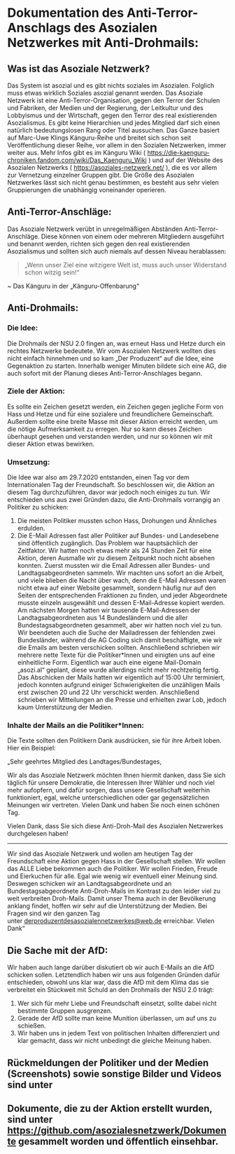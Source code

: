 # Dokumentation des Anti-Terror-Anschlags des Asozialen Netzwerkes mit Anti-Drohmails:



## Was ist das Asoziale Netzwerk?

Das System ist asozial und es gibt nichts soziales im Asozialen. Folglich muss etwas wirklich Soziales asozial genannt werden. Das Asoziale Netzwerk ist eine Anti-Terror-Organisation, gegen den Terror der Schulen und Fabriken, der Medien und der Regierung, der Leitkultur und des Lobbyismus und der Wirtschaft, gegen den Terror des real existierenden Asozialismus. Es gibt keine Hierarchien und jedes Mitglied darf sich einen natürlich bedeutungslosen Rang oder Titel aussuchen.
Das Ganze basiert auf Marc-Uwe Klings Känguru-Reihe und breitet sich schon seit Veröffentlichung dieser Reihe, vor allem in den Sozialen Netzwerken, immer weiter aus. 
Mehr Infos gibt es im Känguru Wiki ( https://die-kaenguru-chroniken.fandom.com/wiki/Das_Kaenguru_Wiki ) und auf der Website des Asozialen Netzwerks ( https://asoziales-netzwerk.net/ ), die es vor allem zur Vernetzung einzelner Gruppen gibt. Die Größe des Asozialen Netzwerkes lässt sich nicht genau bestimmen, es besteht aus sehr vielen Gruppierungen die unabhängig voneinander operieren.


## Anti-Terror-Anschläge:

Das Asoziale Netzwerk verübt in unregelmäßigen Abständen Anti-Terror-Anschläge. Diese können von einem oder mehreren Mitgliedern ausgeführt und benannt werden, richten sich gegen den real existierenden Asozialismus und sollten sich auch niemals auf dessen Niveau herablassen:

>„Wenn unser Ziel eine witzigere Welt ist, muss auch unser Widerstand schon witzig sein!“

~ Das Känguru in der „Känguru-Offenbarung“



## Anti-Drohmails:


### Die Idee:
Die Drohmails der NSU 2.0 fingen an, was erneut Hass und Hetze durch ein rechtes Netzwerke bedeutete. Wir vom Asozialen Netzwerk wollten dies nicht einfach hinnehmen und so kam „Der Produzent“ auf die Idee, eine Gegenaktion zu starten. Innerhalb weniger Minuten bildete sich eine AG, die auch sofort mit der Planung dieses Anti-Terror-Anschlages begann. 

### Ziele der Aktion:
Es sollte ein Zeichen gesetzt werden, ein Zeichen gegen jegliche Form von Hass und Hetze und für eine sozialere und freundlichere Gemeinschaft. Außerdem sollte eine breite Masse mit dieser Aktion erreicht werden, um die nötige Aufmerksamkeit zu erregen. Nur so kann dieses Zeichen überhaupt gesehen und verstanden werden, und nur so können wir mit dieser Aktion etwas bewirken.

### Umsetzung:
Die Idee war also am 29.7.2020 entstanden, einen Tag vor dem Internationalen Tag der Freundschaft. So beschlossen wir, die Aktion an diesem Tag durchzuführen, davor war jedoch noch einiges zu tun. Wir entschieden uns aus zwei Gründen dazu, die Anti-Drohmails vorrangig an Politiker zu schicken:
1. Die meisten Politiker mussten schon Hass, Drohungen und Ähnliches erdulden.
2. Die E-Mail Adressen fast aller Politiker auf Bundes- und Landesebene sind öffentlich zugänglich.
Das Problem war hauptsächlich der Zeitfaktor. Wir hatten noch etwas mehr als 24 Stunden Zeit für eine Aktion, deren Ausmaße wir zu diesem Zeitpunkt noch nicht absehen konnten. Zuerst mussten wir die Email Adressen aller Bundes- und Landtagsabgeordneten sammeln. Wir machten uns sofort an die Arbeit, und viele blieben die Nacht über wach, denn die E-Mail Adressen waren nicht etwa auf einer Website gesammelt, sondern häufig nur auf den Seiten der entsprechenden Fraktionen zu finden, und jeder Abgeordnete musste einzeln ausgewählt und dessen E-Mail-Adresse kopiert werden. Am nächsten Morgen hatten wir tausende E-Mail-Adressen der Landtagsabgeordneten aus 14 Bundesländern und die aller Bundestagsabgeordneten gesammelt, aber wir hatten noch viel zu tun. Wir beendeten auch die Suche der Mailadressen der fehlenden zwei Bundesländer, während die AG Coding sich damit beschäftigte, wie wir die Emails am besten verschicken sollten. Anschließend schrieben wir mehrere nette Texte für die Politiker*Innen und einigten uns auf eine einheitliche Form. Eigentlich war auch eine eigene Mail-Domain „asozi.al“ geplant, diese wurde allerdings nicht mehr rechtzeitig fertig.
Das Abschicken der Mails hatten wir eigentlich auf 15:00 Uhr terminiert, jedoch konnten aufgrund einiger Schwierigkeiten die unzähligen Mails erst zwischen 20 und 22 Uhr verschickt werden. Anschließend schrieben wir Mitteilungen an die Presse und erhielten zwar Lob, jedoch kaum Unterstützung der Medien.


### Inhalte der Mails an die Politiker*Innen:

Die Texte sollten den Politikern Dank ausdrücken, sie für ihre Arbeit loben.
Hier ein Beispiel:

„Sehr geehrtes Mitglied des Landtages/Bundestages,

Wir als das Asoziale Netzwerk möchten Ihnen hiermit danken, dass Sie sich täglich für unsere Demokratie, die Interessen Ihrer Wähler und noch viel mehr aufopfern, und dafür sorgen, dass unsere Gesellschaft weiterhin funktioniert, egal, welche unterschiedlichen oder gar gegensätzlichen Meinungen wir vertreten.
Vielen Dank und haben Sie noch einen schönen Tag. 


Vielen Dank, dass Sie sich diese Anti-Droh-Mail des Asozialen Netzwerkes durchgelesen haben!

--------------------------------------------------------------------------------------------

Wir sind das Asoziale Netzwerk und wollen am heutigen Tag der Freundschaft eine Aktion gegen Hass in der Gesellschaft stellen. Wir wollen das ALLE Liebe bekommen auch die Politiker. Wir wollen Frieden, Freude und Eierkuchen für alle. Egal wie wenig wir eventuell einer Meinung sind. Deswegen schicken wir an Landtagsabgeordnete und an Bundestagsabgeordnete Anti-Droh-Mails im Kontrast zu den leider viel zu weit verbreiten Droh-Mails. Damit unser Thema auch in der Bevölkerung anklang findet, hoffen wir sehr auf die Unterstützung der Medien. Bei Fragen sind wir den ganzen Tag unter derproduzentdesasozialennetzwerkes@web.de erreichbar.
Vielen Dank“


## Die Sache mit der AfD:

Wir haben auch lange darüber diskutiert ob wir auch E-Mails an die AfD schicken sollen. Letztendlich haben wir uns aus folgenden Gründen dafür entschieden, obwohl uns klar war, dass die AfD mit dem Klima das sie verbreitet ein Stückweit mit Schuld an den Drohmails der NSU 2.0 trägt:
1. Wer sich für mehr Liebe und Freundschaft einsetzt, sollte dabei nicht bestimmte Gruppen ausgrenzen.
2. Gerade der AfD sollte man keine Munition überlassen, um auf uns zu schießen.
3. Wir haben uns in jedem Text von politischen Inhalten differenziert und klar gemacht, dass wir nicht unbedingt die gleiche Meinung haben.


## Rückmeldungen der Politiker und der Medien (Screenshots) sowie sonstige Bilder und Videos sind unter 







## Dokumente, die zu der Aktion erstellt wurden, sind unter https://github.com/asozialesnetzwerk/Dokumente gesammelt worden und öffentlich einsehbar.
